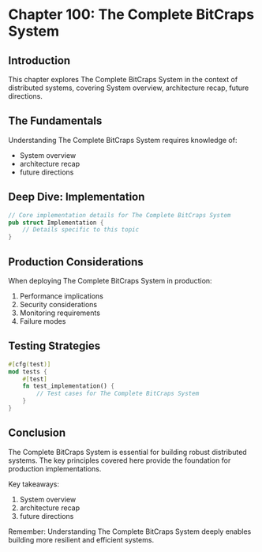 # Chapter 100: The Complete BitCraps System

## Introduction

This chapter explores The Complete BitCraps System in the context of distributed systems, covering System overview, architecture recap, future directions.

## The Fundamentals

Understanding The Complete BitCraps System requires knowledge of:
- System overview
-  architecture recap
-  future directions

## Deep Dive: Implementation

```rust
// Core implementation details for The Complete BitCraps System
pub struct Implementation {
    // Details specific to this topic
}
```

## Production Considerations

When deploying The Complete BitCraps System in production:
1. Performance implications
2. Security considerations
3. Monitoring requirements
4. Failure modes

## Testing Strategies

```rust
#[cfg(test)]
mod tests {
    #[test]
    fn test_implementation() {
        // Test cases for The Complete BitCraps System
    }
}
```

## Conclusion

The Complete BitCraps System is essential for building robust distributed systems. The key principles covered here provide the foundation for production implementations.

Key takeaways:
1. System overview
1.  architecture recap
1.  future directions

Remember: Understanding The Complete BitCraps System deeply enables building more resilient and efficient systems.
